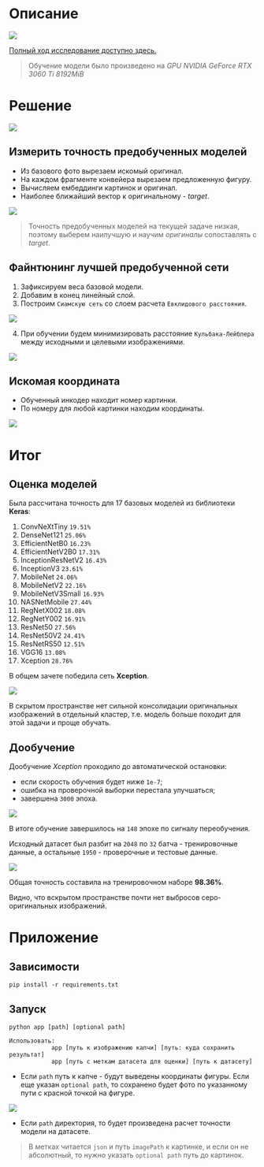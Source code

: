 # Описание

![](https://img.shields.io/badge/python-3.12.2-blue)

[Полный ход исследование доступно здесь.](eda/SolvedV3-TensorFlow.ipynb)

> Обучение модели было произведено на *GPU NVIDIA GeForce RTX 3060 Ti 8192MiB*

# Решение

![](eda/img/base_task.png)

## Измерить точность предобученных моделей

- Из базового фото вырезаем искомый оригинал.
- На каждом фрагменте конвейера вырезаем предложенную фигуру.
- Вычисляем ембеддинги картинок и оригинал.
- Наиболее ближайший вектор к оригинальному - *target*.

![](eda/img/orig_target_pred.png)

> Точность предобученных моделей на текущей задаче низкая, поэтому выберем наилучшую и научим *оригиналы* сопоставлять с *target*.

## Файнтюнинг лучшей предобученной сети

1. Зафиксируем веса базовой модели.
2. Добавим в конец линейный слой.
3. Построим `Сиамскую сеть` со слоем расчета `Евклидового расстояния`. 

![](eda/img/orig_target_neg.png)

4. При обучении будем минимизировать расстояние `Кульбака-Лейблера` между исходными и целевыми изображениями.

![](eda/img/target_siam.png)


## Искомая координата

- Обученный инкодер находит номер картинки.
- По номеру для любой картинки находим координаты.

![](eda/img/set_coords.png)

# Итог

## Оценка моделей

Была рассчитана точность для 17 базовых моделей из библиотеки **Keras**:

1. ConvNeXtTiny `19.51%`
2. DenseNet121  `25.06%`
3. EfficientNetB0 `16.23%`
4. EfficientNetV2B0 `17.31%`
5. InceptionResNetV2 `16.43%`
6. InceptionV3 `23.61%`
7. MobileNet `24.06%`
8. MobileNetV2 `22.16%`
9. MobileNetV3Small `16.93%`
10. NASNetMobile `27.44%`
11. RegNetX002 `18.08%`
12. RegNetY002 `16.91%`
13. ResNet50 `27.56%`
14. ResNet50V2 `24.41%`
15. ResNetRS50 `12.51%`
16. VGG16 `13.08%`
17. Xception `28.76%`

В общем зачете победила сеть **Xception**.

![](eda/img/base_Xception.png)

В скрытом пространстве нет сильной консолидации оригинальных изображений в отдельный кластер, т.е. модель больше походит для этой задачи и проще обучать.

## Дообучение 

Дообучение *Xception* проходило до автоматической остановки:
- если скорость обучения будет ниже `1e-7`;
- ошибка на проверочной выборки перестала улучшаться;
- завершена `3000` эпоха.

![](eda/img/history.png)

В итоге обучение завершилось на `148` эпохе по сигналу переобучения.

Исходный датасет был разбит на `2048` по `32` батча - тренировочные данные, а остальные `1950` - проверочные и тестовые данные.

![](eda/img/trained_Xception.png)

Общая точность составила на тренировочном наборе **98.36%**.

Видно, что вскрытом пространстве почти нет выбросов серо-оригинальных изображений.  


# Приложение

## Зависимости

`pip install -r requirements.txt`

## Запуск

```
python app [path] [optional path]

Использовать:
            app [путь к изображению капчи] [путь: куда сохранить результат]
            app [путь с меткам датасета для оценки] [путь к датасету]

```

- Если `path` путь к капче - будут выведены координаты фигуры. Если еще указан `optional path`, то сохранено будет фото по указанному пути с красной точкой на фигуре.

![](eda/img/res.png)

- Если `path` директория, то будет произведена расчет точности модели на датасете. 

> В метках читается `json` и путь `imagePath` к картинке, и если он не абсолютный, то нужно указать `optional path` путь до картинок. 
